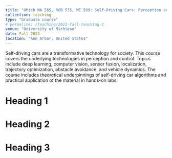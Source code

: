 ```yaml
---
title: "UMich NA 565, ROB 535, ME 599: Self-Driving Cars: Perception and Control"
collection: teaching
type: "Graduate course"
# permalink: /teaching/2023-fall-teaching-1
venue: "University of Michigan"
date: Fall 2023
location: "Ann Arbor, United States"
---
```


Self-driving cars are a transformative technology for society. This course covers the underlying technologies in perception and control. Topics include deep learning, computer vision, sensor fusion, localization, trajectory optimization, obstacle avoidance, and vehicle dynamics. The course includes theoretical underpinnings of self-driving car algorithms and practical application of the material in hands-on labs.

Heading 1
======

Heading 2
======

Heading 3
======